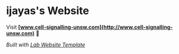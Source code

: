 
# ijayas's Website

Visit **[www.cell-signalling-unsw.com](http://www.cell-signalling-unsw.com)** 🚀

_Built with [Lab Website Template](https://greene-lab.gitbook.io/lab-website-template-docs)_

